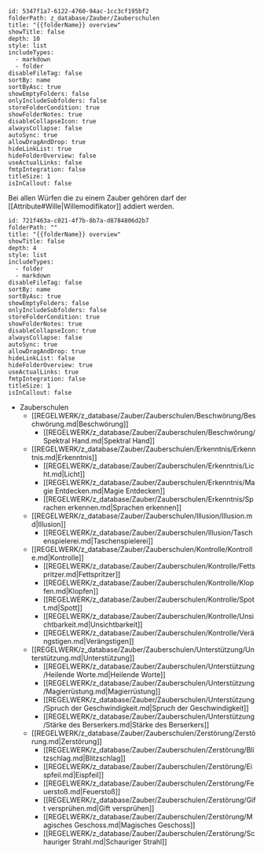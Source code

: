 

```folder-overview
id: 5347f1a7-6122-4760-94ac-1cc3cf195bf2
folderPath: z_database/Zauber/Zauberschulen
title: "{{folderName}} overview"
showTitle: false
depth: 10
style: list
includeTypes:
  - markdown
  - folder
disableFileTag: false
sortBy: name
sortByAsc: true
showEmptyFolders: false
onlyIncludeSubfolders: false
storeFolderCondition: true
showFolderNotes: true
disableCollapseIcon: true
alwaysCollapse: false
autoSync: true
allowDragAndDrop: true
hideLinkList: true
hideFolderOverview: false
useActualLinks: false
fmtpIntegration: false
titleSize: 1
isInCallout: false
```



Bei allen Würfen die zu einem Zauber gehören darf der [[Attribute#Wille|Willemodifikator]] addiert werden. 

```folder-overview
id: 721f463a-c021-4f7b-8b7a-d8784806d2b7
folderPath: ""
title: "{{folderName}} overview"
showTitle: false
depth: 4
style: list
includeTypes:
  - folder
  - markdown
disableFileTag: false
sortBy: name
sortByAsc: true
showEmptyFolders: false
onlyIncludeSubfolders: false
storeFolderCondition: true
showFolderNotes: true
disableCollapseIcon: true
alwaysCollapse: false
autoSync: true
allowDragAndDrop: true
hideLinkList: false
hideFolderOverview: true
useActualLinks: true
fmtpIntegration: false
titleSize: 1
isInCallout: false
```
<span class="fv-link-list-start" id="721f463a-c021-4f7b-8b7a-d8784806d2b7"></span>
- Zauberschulen
	- [[REGELWERK/z_database/Zauber/Zauberschulen/Beschwörung/Beschwörung.md|Beschwörung]]
		- [[REGELWERK/z_database/Zauber/Zauberschulen/Beschwörung/Spektral Hand.md|Spektral Hand]]
	- [[REGELWERK/z_database/Zauber/Zauberschulen/Erkenntnis/Erkenntnis.md|Erkenntnis]]
		- [[REGELWERK/z_database/Zauber/Zauberschulen/Erkenntnis/Licht.md|Licht]]
		- [[REGELWERK/z_database/Zauber/Zauberschulen/Erkenntnis/Magie Entdecken.md|Magie Entdecken]]
		- [[REGELWERK/z_database/Zauber/Zauberschulen/Erkenntnis/Sprachen erkennen.md|Sprachen erkennen]]
	- [[REGELWERK/z_database/Zauber/Zauberschulen/Illusion/Illusion.md|Illusion]]
		- [[REGELWERK/z_database/Zauber/Zauberschulen/Illusion/Taschenspielerei.md|Taschenspielerei]]
	- [[REGELWERK/z_database/Zauber/Zauberschulen/Kontrolle/Kontrolle.md|Kontrolle]]
		- [[REGELWERK/z_database/Zauber/Zauberschulen/Kontrolle/Fettspritzer.md|Fettspritzer]]
		- [[REGELWERK/z_database/Zauber/Zauberschulen/Kontrolle/Klopfen.md|Klopfen]]
		- [[REGELWERK/z_database/Zauber/Zauberschulen/Kontrolle/Spott.md|Spott]]
		- [[REGELWERK/z_database/Zauber/Zauberschulen/Kontrolle/Unsichtbarkeit.md|Unsichtbarkeit]]
		- [[REGELWERK/z_database/Zauber/Zauberschulen/Kontrolle/Verängstigen.md|Verängstigen]]
	- [[REGELWERK/z_database/Zauber/Zauberschulen/Unterstützung/Unterstützung.md|Unterstützung]]
		- [[REGELWERK/z_database/Zauber/Zauberschulen/Unterstützung/Heilende Worte.md|Heilende Worte]]
		- [[REGELWERK/z_database/Zauber/Zauberschulen/Unterstützung/Magierrüstung.md|Magierrüstung]]
		- [[REGELWERK/z_database/Zauber/Zauberschulen/Unterstützung/Spruch der Geschwindigkeit.md|Spruch der Geschwindigkeit]]
		- [[REGELWERK/z_database/Zauber/Zauberschulen/Unterstützung/Stärke des Berserkers.md|Stärke des Berserkers]]
	- [[REGELWERK/z_database/Zauber/Zauberschulen/Zerstörung/Zerstörung.md|Zerstörung]]
		- [[REGELWERK/z_database/Zauber/Zauberschulen/Zerstörung/Blitzschlag.md|Blitzschlag]]
		- [[REGELWERK/z_database/Zauber/Zauberschulen/Zerstörung/Eispfeil.md|Eispfeil]]
		- [[REGELWERK/z_database/Zauber/Zauberschulen/Zerstörung/Feuerstoß.md|Feuerstoß]]
		- [[REGELWERK/z_database/Zauber/Zauberschulen/Zerstörung/Gift versprühen.md|Gift versprühen]]
		- [[REGELWERK/z_database/Zauber/Zauberschulen/Zerstörung/Magisches Geschoss.md|Magisches Geschoss]]
		- [[REGELWERK/z_database/Zauber/Zauberschulen/Zerstörung/Schauriger Strahl.md|Schauriger Strahl]]
<span class="fv-link-list-end" id="721f463a-c021-4f7b-8b7a-d8784806d2b7"></span>
